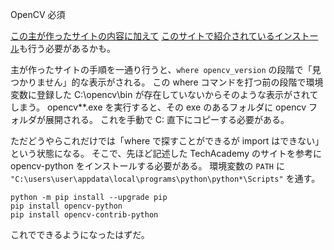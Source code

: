 OpenCV 必須

[この主が作ったサイトの内容に加えて](https://kenichiyazawa.web.fc2.com/sources/How_to_Install_OpenCV.html)
[このサイトで紹介されているインストール](https://techacademy.jp/magazine/51404)も行う必要があるかも。

主が作ったサイトの手順を一通り行うと、```where opencv_version``` の段階で「見つかりません」的な表示がされる。
この where コマンドを打つ前の段階で環境変数に登録した C:\opencv\bin が存在していないからそのような表示がされてしまう。
opencv**.exe を実行すると、その exe のあるフォルダに opencv フォルダが展開される。
これを手動で C: 直下にコピーする必要がある。

ただどうやらこれだけでは「where で探すことができるが import はできない」という状態になる。
そこで、先ほど記述した TechAcademy のサイトを参考に opencv-python をインストールする必要がある。
環境変数の ```PATH``` に ```"C:\users\user\appdata\local\programs\python\python*\Scripts"``` を通す。
```
python -m pip install --upgrade pip
pip install opencv-python
pip install opencv-contrib-python
```

これでできるようになったはずだ。 
